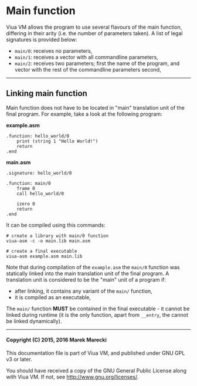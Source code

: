 # Main function

Viua VM allows the program to use several flavours of the main function, differing in
their arity (i.e. the number of parameters taken).
A list of legal signatures is provided below:

- `main/0`: receives no parameters,
- `main/1`: receives a vector with all commandline parameters,
- `main/2`: receives two parameters; first the name of the program, and vector with the
  rest of the commandline parameters second,

----

## Linking main function

Main function does not have to be located in "main" translation unit of the final program.
For example, take a look at the following program:

**example.asm**

```
.function: hello_world/0
    print (string 1 "Hello World!")
    return
.end
```

**main.asm**

```
.signature: hello_world/0

.function: main/0
    frame 0
    call hello_world/0

    izero 0
    return
.end
```

It can be compiled using this commands:

```
# create a library with main/0 function
viua-asm -c -o main.lib main.asm

# create a final executable
viua-asm example.asm main.lib
```

Note that during compilation of the `example.asm` the `main/0` function was statically
linked into the main translation unit of the final program.
A translation unit is considered to be the "main" unit of a program if:

- after linking, it contains any variant of the `main/` function,
- it is compiled as an executable,

The `main/` function **MUST** be contained in the final executable - it cannot be linked
during runtime (it is the only function, apart from `__entry`, the cannot be linked
dynamically).

---

#### Copyright (C) 2015, 2016 Marek Marecki

This documentation file is part of Viua VM, and
published under GNU GPL v3 or later.

You should have received a copy of the GNU General Public License
along with Viua VM.  If not, see <http://www.gnu.org/licenses/>.
